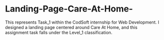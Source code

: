 # Landing-Page-Care-At-Home-
This represents Task_1 within the CodSoft internship for Web Development. I designed a landing page centered around Care At Home, and this assignment task falls under the Level_1 classification.

